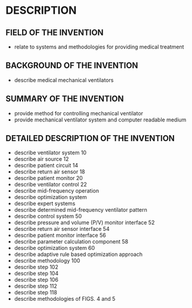 # DESCRIPTION

## FIELD OF THE INVENTION

- relate to systems and methodologies for providing medical treatment

## BACKGROUND OF THE INVENTION

- describe medical mechanical ventilators

## SUMMARY OF THE INVENTION

- provide method for controlling mechanical ventilator
- provide mechanical ventilator system and computer readable medium

## DETAILED DESCRIPTION OF THE INVENTION

- describe ventilator system 10
- describe air source 12
- describe patient circuit 14
- describe return air sensor 18
- describe patient monitor 20
- describe ventilator control 22
- describe mid-frequency operation
- describe optimization system
- describe expert systems
- describe determined mid-frequency ventilator pattern
- describe control system 50
- describe pressure and volume (P/V) monitor interface 52
- describe return air sensor interface 54
- describe patient monitor interface 56
- describe parameter calculation component 58
- describe optimization system 60
- describe adaptive rule based optimization approach
- describe methodology 100
- describe step 102
- describe step 104
- describe step 106
- describe step 112
- describe step 118
- describe methodologies of FIGS. 4 and 5

